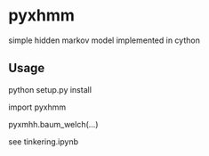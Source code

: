 # pyxhmm

simple hidden markov model implemented in cython

## Usage

python setup.py install

import pyxhmm

pyxmhh.baum_welch(...)

see tinkering.ipynb
